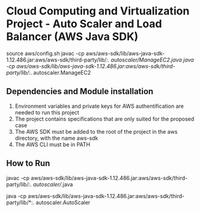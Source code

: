 # Cloud Computing and Virtualization Project - Auto Scaler and Load Balancer (AWS Java SDK)

source aws/config.sh
javac -cp aws/aws-sdk/lib/aws-java-sdk-1.12.486.jar:aws/aws-sdk/third-party/lib/*:. autoscaler/ManageEC2.java 
java -cp aws/aws-sdk/lib/aws-java-sdk-1.12.486.jar:aws/aws-sdk/third-party/lib/*:. autoscaler.ManageEC2

## Dependencies and Module installation

1. Environment variables and private keys for AWS authentification are needed to run this project
2. The project contains specifications that are only suited for the proposed case
3. The AWS SDK must be added to the root of the project in the aws directory, with the name aws-sdk
4. The AWS CLI must be in PATH

## How to Run 
javac -cp aws/aws-sdk/lib/aws-java-sdk-1.12.486.jar:aws/aws-sdk/third-party/lib/*:. autoscaler/*.java 

java -cp aws/aws-sdk/lib/aws-java-sdk-1.12.486.jar:aws/aws-sdk/third-party/lib/*:. autoscaler.AutoScaler